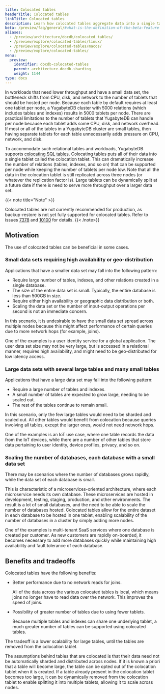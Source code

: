 ```yaml
---
title: Colocated tables
headerTitle: Colocated tables
linkTitle: Colocated tables
description: Learn how colocated tables aggregate data into a single tablet.
beta: /preview/faq/general/#what-is-the-definition-of-the-beta-feature-tag
aliases:
  - /preview/architecture/docdb/colocated_tables/
  - /preview/explore/colocated-tables/linux/
  - /preview/explore/colocated-tables/macos/
  - /preview/explore/colocated-tables/
menu:
  preview:
    identifier: docdb-colocated-tables
    parent: architecture-docdb-sharding
    weight: 1144
type: docs
---
```


In workloads that need lower throughput and have a small data set, the bottleneck shifts from CPU, disk, and network to the number of tablets that should be hosted per node. Because each table by default requires at least one tablet per node, a YugabyteDB cluster with 5000 relations (which includes tables and indexes) results in 5000 tablets per node. There are practical limitations to the number of tablets that YugabyteDB can handle per node because each tablet adds some CPU, disk, and network overhead. If most or all of the tables in a YugabyteDB cluster are small tables, then having separate tablets for each table unnecessarily adds pressure on CPU, network, and disk.

To accommodate such relational tables and workloads, YugabyteDB supports [colocating SQL tables](https://github.com/yugabyte/yugabyte-db/blob/master/architecture/design/ysql-colocated-tables.md). Colocating tables puts all of their data into a single tablet called the colocation tablet. This can dramatically increase the number of relations (tables, indexes, and so on) that can be supported per node while keeping the number of tablets per node low. Note that all the data in the colocation tablet is still replicated across three nodes (or whatever the replication factor is). Large tablets can be dynamically split at a future date if there is need to serve more throughput over a larger data set.

{{< note title="Note" >}}

Colocated tables are not currently recommended for production, as backup-restore is not yet fully supported for colocated tables. Refer to issues [7378](https://github.com/yugabyte/yugabyte-db/issues/7378) and [10100](https://github.com/yugabyte/yugabyte-db/issues/10100) for details.
{{< /note>}}

## Motivation

The use of colocated tables can be beneficial in some cases.

### Small data sets requiring high availability or geo-distribution

Applications that have a smaller data set may fall into the following pattern:

- Require large number of tables, indexes, and other relations created in a single database.
- The size of the entire data set is small. Typically, the entire database is less than 500GB in size.
- Require either high availability or geographic data distribution or both.
- Scaling the data set or the number of input-output operations per second is not an immediate concern.

In this scenario, it is undesirable to have the small data set spread across multiple nodes because
this might affect performance of certain queries due to more network hops (for example, joins).

One of the examples is a user identity service for a global application. The user data set size may not be very large, but is accessed in a relational manner, requires high availability, and might need to be
geo-distributed for low latency access.

### Large data sets with several large tables and many small tables

Applications that have a large data set may fall into the following pattern:

- Require a large number of tables and indexes.
- A small number of tables are expected to grow large, needing to be scaled out.
- The rest of the tables continue to remain small.

In this scenario, only the few large tables would need to be sharded and scaled out. All other tables would benefit from colocation because queries involving all tables, except the larger ones, would not need network hops.

One of the examples is an IoT use case, where one table records the data from the IoT devices, while there are a number of other tables that store data pertaining to user identity, device profiles, privacy, and so on.

### Scaling the number of databases, each database with a small data set

There may be scenarios where the number of databases grows rapidly, while the data set of each database is small.

This is characteristic of a microservices-oriented architecture, where each microservice needs its own database. These microservices are hosted in development, testing, staging, production, and other environments. The result is a lot of small databases, and the need to be able to scale the number of databases hosted. Colocated tables allow for the entire dataset in each database to be hosted in one tablet, enabling scalability of the number of databases in a cluster by simply adding more nodes.

One of the examples is multi-tenant SaaS services where one database is created per customer. As new customers are rapidly on-boarded, it becomes necessary to add more databases quickly while maintaining high availability and fault tolerance of each database.

## Benefits and tradeoffs

Colocated tables have the following benefits:

- Better performance due to no network reads for joins.

  All of the data across the various colocated tables is local, which means joins no longer have to
read data over the network. This improves the speed of joins.

- Possibility of greater number of tables due to using fewer tablets.

  Because multiple tables and indexes can share one underlying tablet, a much greater number of tables can be supported using colocated tables.

The tradeoff is a lower scalability for large tables, until the tables are removed from the colocation tablet.

The assumptions behind tables that are colocated is that their data need not be automatically sharded and distributed across nodes. If it is known a priori that a table will become large, the table can be opted out of the colocation tablet when it is created. If a table already present in the colocation tablet becomes too large, it can be dynamically removed from the colocation tablet to enable splitting it into multiple tablets, allowing it to scale across nodes.
